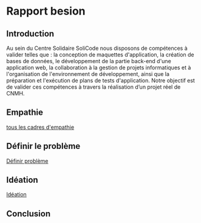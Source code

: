 # Rapport besion

## Introduction 
Au sein du Centre Solidaire SoliCode  nous disposons de compétences à valider telles que : la conception de maquettes d'application, la création de bases de données, le développement de la partie back-end d'une application web, la collaboration à la gestion de projets informatiques et à l'organisation de l'environnement de développement, ainsi que la préparation et l'exécution de plans de tests d'application. Notre objectif est de valider ces compétences à travers la réalisation d’un projet réel de  CNMH.

## Empathie
[tous les cadres d'empathie](../Empathie/Compte%20rendu%20de%20réunion-empatie/Rapport.md)

## Définir le problème 
[Définir problème](../Définir-problème/Rapport.md)

## Idéation
[Idéation](../Idéation/Rapport.md)

## Conclusion